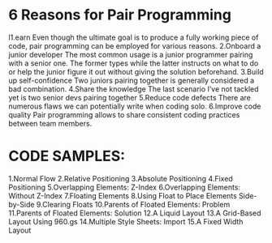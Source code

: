 # 6 Reasons for Pair Programming
l1.earn
Even though the ultimate goal is to produce a fully working piece of code, pair programming can be employed for various reasons.
2.Onboard a junior developer
The most common usage is a junior programmer pairing with a senior one. The former types while the latter instructs on what to do or help the junior figure it out without giving the solution beforehand.
3.Build up self-confidence
Two juniors pairing together is generally considered a bad combination.
4.Share the knowledge
The last scenario I’ve not tackled yet is two senior devs pairing together
5.Reduce code defects
There are numerous flaws we can potentially write when coding solo.
6.Improve code quality
Pair programming allows to share consistent coding practices between team members.


# CODE SAMPLES:

1.Normal Flow
2.Relative Positioning
3.Absolute Positioning
4.Fixed Positioning
5.Overlapping Elements: Z-Index
6.Overlapping Elements: Without Z-Index
7.Floating Elements
8.Using Float to Place Elements Side-by-Side
9.Clearing Floats
10.Parents of Floated Elements: Problem
11.Parents of Floated Elements: Solution
12.A Liquid Layout
13.A Grid-Based Layout Using 960.gs
14.Multiple Style Sheets: Import
15.A Fixed Width Layout


